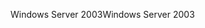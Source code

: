 <span data-ttu-id="e299f-101">Windows Server 2003</span><span class="sxs-lookup"><span data-stu-id="e299f-101">Windows Server 2003</span></span>